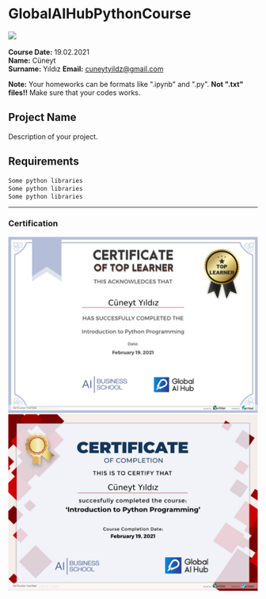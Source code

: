 # GlobalAIHubPythonCourse
![](img/logo.png)

**Course Date:** 19.02.2021  
**Name:** Cüneyt  
**Surname:** Yıldız
**Email:** cuneytyildz@gmail.com  

**Note:** Your homeworks can be formats like ".ipynb" and ".py". **Not ".txt" files!!** Make sure that your codes works.  

## Project Name
Description of your project.

## Requirements
```
Some python libraries
Some python libraries
Some python libraries
```
---

### Certification
![](img/30458223229414.png)
![](img/certificate.png)


